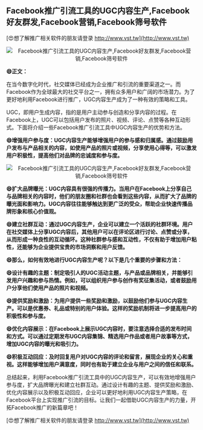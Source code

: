 ## **Facebook推广引流工具的UGC内容生产,Facebook好友群发,Facebook营销,Facebook筛号软件**

[😍想了解推广相关软件的朋友请登录 http://www.vst.tw](http://www.vst.tw)

 <center><img src="https://vst.tw/MP4/tuiguang/png/8.png" alt="Facebook推广引流工具的UGC内容生产,Facebook好友群发,Facebook营销,Facebook筛号软件"></center>

**😄正文：**

在当今数字化时代，社交媒体已经成为企业推广和引流的重要渠道之一。而Facebook作为全球最大的社交平台之一，拥有众多用户和广阔的市场潜力。为了更好地利用Facebook进行推广，UGC内容生产成为了一种有效的策略和工具。

UGC，即用户生成内容，指的是用户主动参与创造和分享内容的过程。在Facebook上，UGC可以包括用户发布的照片、视频、评论、点赞等各种互动形式。下面将介绍一些Facebook推广引流工具中UGC内容生产的优势和方法。

**😄增强用户参与度：UGC内容生产能够增强用户的参与感和归属感。通过鼓励用户发布与产品相关的内容，如使用产品的照片或视频，分享使用心得等，可以激发用户积极性，提高他们对品牌的忠诚度和参与度。**

 <center><img src="https://vst.tw/MP4/tuiguang/png/4.png" alt="Facebook推广引流工具的UGC内容生产,Facebook好友群发,Facebook营销,Facebook筛号软件"></center>

**😄扩大品牌曝光：UGC内容具有很强的传播力。当用户在Facebook上分享自己与品牌相关的内容时，他们的朋友圈和社群也会看到这些内容，从而扩大了品牌的曝光面和影响力。UGC内容往往能够触达到更广泛的受众，帮助企业快速传播品牌形象和核心价值观。**

**😄建立社群互动：通过UGC内容生产，企业可以建立一个活跃的社群环境。用户在社交媒体上分享UGC内容后，其他用户可以在评论区进行讨论、点赞或分享，从而形成一种良性的互动循环。这种社群参与感和互动性，不仅有助于增加用户粘性，还能够为企业提供宝贵的市场洞察和用户反馈。**

**😄那么，如何有效地进行UGC内容生产呢？以下是几个重要的步骤和方法：**

**😄设计有趣的主题：制定吸引人的UGC活动主题，与产品或品牌相关，并能够引发用户兴趣和参与热情。例如，可以组织用户参与创作有奖征集活动，或者鼓励用户分享他们使用产品的照片和视频。**

**😄提供奖励和激励：为用户提供一些奖励和激励，以鼓励他们参与UGC内容生产。可以是优惠券、礼品或特别的用户体验。这样的奖励机制将进一步提高用户的积极性和参与度。**

**😄优化内容展示：在Facebook上展示UGC内容时，要注意选择合适的发布时间和方式。可以通过定期发布UGC内容集锦、精选用户作品或者用户故事等方式，增加UGC内容的曝光和吸引力。**

**😄积极互动回应：及时回复用户对UGC内容的评论和留言，展现企业的关心和重视。这样能够增加用户满意度，同时也有助于建立企业与用户之间的信任和联系。**

总结起来，利用Facebook推广引流工具中的UGC内容生产，可以有效地增强用户参与度，扩大品牌曝光和建立社群互动。通过设计有趣的主题、提供奖励和激励、优化内容展示以及积极互动回应，企业可以更好地利用UGC内容生产策略，在Facebook平台上实现推广引流的目标。让我们一起借助UGC内容生产的力量，开拓Facebook推广的新篇章吧！

[😍想了解推广相关软件的朋友请登录 http://www.vst.tw](http://www.vst.tw)



